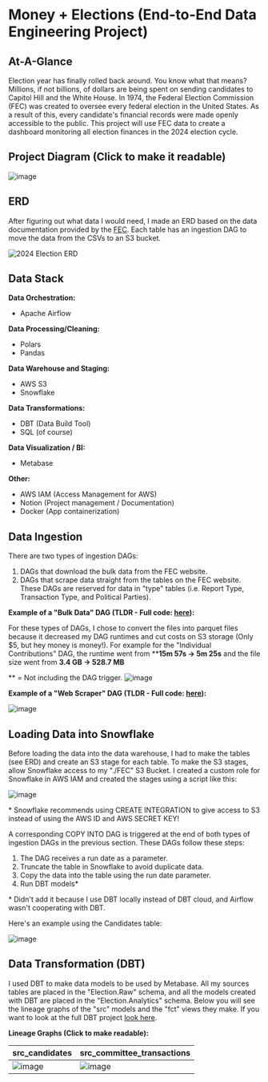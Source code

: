 # Money + Elections (End-to-End Data Engineering Project)

## At-A-Glance

Election year has finally rolled back around. You know what that means? Millions, if not billions, of dollars are being spent on sending candidates to Capitol Hill and the White House. In 1974, the Federal Election Commission (FEC) was created to oversee every federal election in the United States. As a result of this, every candidate's financial records were made openly accessible to the public. This project will use FEC data to create a dashboard monitoring all election finances in the 2024 election cycle.

## Project Diagram (Click to make it readable)
![image](https://github.com/afoshiok/Money-and-Elections/assets/89757138/77615769-dd93-4149-a74e-df885caf6d81)

## ERD
After figuring out what data I would need, I made an ERD based on the data documentation provided by the [FEC](https://www.fec.gov/data/browse-data/?tab=bulk-data). Each table has an ingestion DAG to move the data from the CSVs to an S3 bucket.


![2024 Election ERD](https://github.com/afoshiok/Money-and-Elections/assets/89757138/c6408dd5-978a-45c2-86a3-a214682e15a5)

## Data Stack
**Data Orchestration:**
- Apache Airflow

**Data Processing/Cleaning:**
- Polars
- Pandas

**Data Warehouse and Staging:**
- AWS S3
- Snowflake

**Data Transformations:**
- DBT (Data Build Tool)
- SQL (of course)

**Data Visualization / BI:**
- Metabase

**Other:**
- AWS IAM (Access Management for AWS)
- Notion (Project management / Documentation)
- Docker (App containerization)

## Data Ingestion

There are two types of ingestion DAGs:

1. DAGs that download the bulk data from the FEC website.
2. DAGs that scrape data straight from the tables on the FEC website. These DAGs are reserved for data in "type" tables (i.e. Report Type, Transaction Type, and Political Parties).

**Example of a "Bulk Data" DAG (TLDR - Full code: [here](https://github.com/afoshiok/Money-and-Elections/blob/main/airflow/dags/ingestion/candidates.py)):**

For these types of DAGs, I chose to convert the files into parquet files because it decreased my DAG runtimes and cut costs on S3 storage (Only $5, but hey money is money!). For example for the "Individual Contributions" DAG, the runtime went from ****15m 57s → 5m 25s** and the file size went from **3.4 GB → 528.7 MB**

 ** = Not including the DAG trigger.
![image](https://github.com/afoshiok/Money-and-Elections/assets/89757138/cc7c0186-fa9b-451b-b188-e4b113c369e6)


**Example of a "Web Scraper" DAG (TLDR - Full code: [here](https://github.com/afoshiok/Money-and-Elections/blob/main/airflow/dags/ingestion/report_types.py)):**

![image](https://github.com/afoshiok/Money-and-Elections/assets/89757138/9eb14128-a293-448d-b7a9-151c60e66b48)

## Loading Data into Snowflake

Before loading the data into the data warehouse, I had to make the tables (see ERD) and create an S3 stage for each table. To make the S3 stages, allow Snowflake access to my "./FEC" S3 Bucket. I created a custom role for Snowflake in AWS IAM and created the stages using a script like this:

![image](https://github.com/afoshiok/Money-and-Elections/assets/89757138/718c8f42-505c-48c0-949f-85410ff8b382)

\* Snowflake recommends using CREATE INTEGRATION to give access to S3 instead of using the AWS ID and AWS SECRET KEY!

A corresponding COPY INTO DAG is triggered at the end of both types of ingestion DAGs in the previous section. These DAGs follow these steps:

1. The DAG receives a run date as a parameter.
2. Truncate the table in Snowflake to avoid duplicate data.
3. Copy the data into the table using the run date parameter.
4. Run DBT models*

  \* Didn't add it because I use DBT locally instead of DBT cloud, and Airflow wasn't cooperating with DBT.

Here's an example using the Candidates table:

![image](https://github.com/afoshiok/Money-and-Elections/assets/89757138/b30e2311-ae6d-41cb-af24-1bd1a7067107)

## Data Transformation (DBT)

I used DBT to make data models to be used by Metabase. All my sources tables are placed in the "Election.Raw" schema, and all the models created with DBT are placed in the "Election.Analytics" schema. Below you will see the lineage graphs of the "src" models and the "fct" views they make. If you want to look at the full DBT project [look here](https://github.com/afoshiok/Money-and-Elections/tree/main/airflow/dbt/election_dbt).

**Lineage Graphs (Click to make readable):**

| src_candidates    | src_committee_transactions |
| -------- | ------- |
![image](https://github.com/afoshiok/Money-and-Elections/assets/89757138/81be76e9-e9cf-4a20-8497-d3730577bfbc) | ![image](https://github.com/afoshiok/Money-and-Elections/assets/89757138/7c7bada4-98a4-4336-8f36-ab73297a9195)
